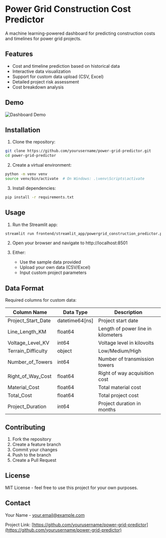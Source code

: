 # Power Grid Construction Cost Predictor

A machine learning-powered dashboard for predicting construction costs and timelines for power grid projects.

## Features

- Cost and timeline prediction based on historical data
- Interactive data visualization
- Support for custom data upload (CSV, Excel)
- Detailed project risk assessment
- Cost breakdown analysis

## Demo

![Dashboard Demo](docs/images/dashboard_demo.png)

## Installation

1. Clone the repository:
```bash
git clone https://github.com/yourusername/power-grid-predictor.git
cd power-grid-predictor
```

2. Create a virtual environment:
```bash
python -m venv venv
source venv/bin/activate  # On Windows: .\venv\Scripts\activate
```

3. Install dependencies:
```bash
pip install -r requirements.txt
```

## Usage

1. Run the Streamlit app:
```bash
streamlit run frontend/streamlit_app/powergrid_construction_predictor.py
```

2. Open your browser and navigate to http://localhost:8501

3. Either:
   - Use the sample data provided
   - Upload your own data (CSV/Excel)
   - Input custom project parameters

## Data Format

Required columns for custom data:

| Column Name | Data Type | Description |
|------------|-----------|-------------|
| Project_Start_Date | datetime64[ns] | Project start date |
| Line_Length_KM | float64 | Length of power line in kilometers |
| Voltage_Level_KV | int64 | Voltage level in kilovolts |
| Terrain_Difficulty | object | Low/Medium/High |
| Number_of_Towers | int64 | Number of transmission towers |
| Right_of_Way_Cost | float64 | Right of way acquisition cost |
| Material_Cost | float64 | Total material cost |
| Total_Cost | float64 | Total project cost |
| Project_Duration | int64 | Project duration in months |

## Contributing

1. Fork the repository
2. Create a feature branch
3. Commit your changes
4. Push to the branch
5. Create a Pull Request

## License

MIT License - feel free to use this project for your own purposes.

## Contact

Your Name - your.email@example.com

Project Link: [https://github.com/yourusername/power-grid-predictor](https://github.com/yourusername/power-grid-predictor)